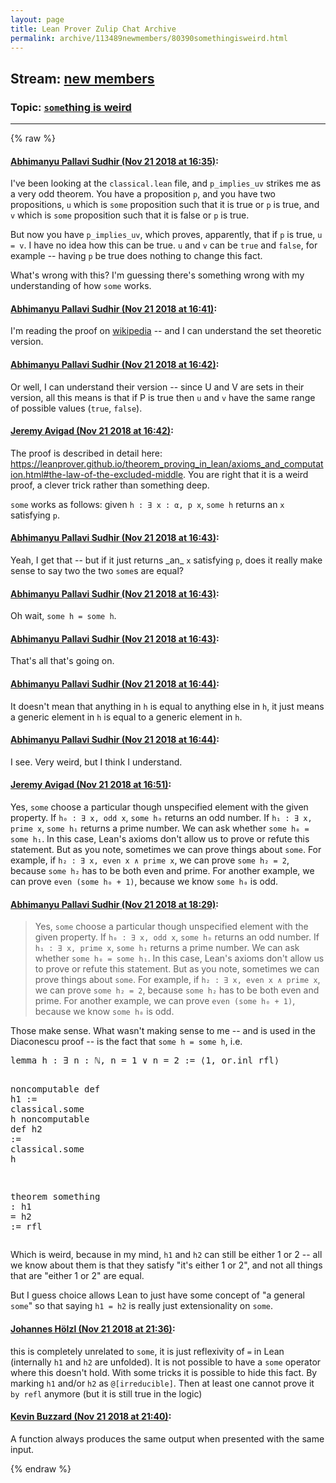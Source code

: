 ```yaml
---
layout: page
title: Lean Prover Zulip Chat Archive 
permalink: archive/113489newmembers/80390somethingisweird.html
---
```


## Stream: [new members](index.html)
### Topic: [`some`thing is weird](80390somethingisweird.html)

---


{% raw %}
#### [ Abhimanyu Pallavi Sudhir (Nov 21 2018 at 16:35)](https://leanprover.zulipchat.com/#narrow/stream/113489-new%20members/topic/%60some%60thing%20is%20weird/near/148117675):
<p>I've been looking at the <code>classical.lean</code> file, and <code>p_implies_uv</code> strikes me as a very odd theorem. You have a proposition <code>p</code>, and you have two propositions, <code>u</code> which is <code>some</code> proposition such that it is true or <code>p</code> is true, and <code>v</code> which is <code>some</code> proposition such that it is false or <code>p</code> is true.  </p>
<p>But now you have <code>p_implies_uv</code>, which proves, apparently, that if <code>p</code> is true, <code>u = v</code>. I have no idea how this can be true. <code>u</code> and <code>v</code> can be <code>true</code> and <code>false</code>, for example -- having <code>p</code> be true does nothing to change this fact.</p>
<p>What's wrong with this? I'm guessing there's something wrong with my understanding of how <code>some</code> works.</p>

#### [ Abhimanyu Pallavi Sudhir (Nov 21 2018 at 16:41)](https://leanprover.zulipchat.com/#narrow/stream/113489-new%20members/topic/%60some%60thing%20is%20weird/near/148118042):
<p>I'm reading the proof on <a href="https://en.wikipedia.org/wiki/Diaconescu%27s_theorem" target="_blank" title="https://en.wikipedia.org/wiki/Diaconescu%27s_theorem">wikipedia</a> -- and I can understand the set theoretic version.</p>

#### [ Abhimanyu Pallavi Sudhir (Nov 21 2018 at 16:42)](https://leanprover.zulipchat.com/#narrow/stream/113489-new%20members/topic/%60some%60thing%20is%20weird/near/148118122):
<p>Or well, I can understand their version -- since U and V are sets in their version, all this means is that if P is true then <code>u</code> and <code>v</code> have the same range of possible values (<code>true</code>, <code>false</code>).</p>

#### [ Jeremy Avigad (Nov 21 2018 at 16:42)](https://leanprover.zulipchat.com/#narrow/stream/113489-new%20members/topic/%60some%60thing%20is%20weird/near/148118128):
<p>The proof is described in detail here: <a href="https://leanprover.github.io/theorem_proving_in_lean/axioms_and_computation.html#the-law-of-the-excluded-middle" target="_blank" title="https://leanprover.github.io/theorem_proving_in_lean/axioms_and_computation.html#the-law-of-the-excluded-middle">https://leanprover.github.io/theorem_proving_in_lean/axioms_and_computation.html#the-law-of-the-excluded-middle</a>. You are right that it is a weird proof, a clever trick rather than something deep.</p>
<p><code>some</code> works as follows: given <code>h : ∃ x : α, p x</code>, <code>some h</code> returns an <code>x</code> satisfying <code>p</code>.</p>

#### [ Abhimanyu Pallavi Sudhir (Nov 21 2018 at 16:43)](https://leanprover.zulipchat.com/#narrow/stream/113489-new%20members/topic/%60some%60thing%20is%20weird/near/148118190):
<p>Yeah, I get that -- but if it just returns _an_ <code>x</code> satisfying <code>p</code>, does it really make sense to say two the two <code>some</code>s are equal?</p>

#### [ Abhimanyu Pallavi Sudhir (Nov 21 2018 at 16:43)](https://leanprover.zulipchat.com/#narrow/stream/113489-new%20members/topic/%60some%60thing%20is%20weird/near/148118194):
<p>Oh wait, <code>some h = some h</code>.</p>

#### [ Abhimanyu Pallavi Sudhir (Nov 21 2018 at 16:43)](https://leanprover.zulipchat.com/#narrow/stream/113489-new%20members/topic/%60some%60thing%20is%20weird/near/148118199):
<p>That's all that's going on.</p>

#### [ Abhimanyu Pallavi Sudhir (Nov 21 2018 at 16:44)](https://leanprover.zulipchat.com/#narrow/stream/113489-new%20members/topic/%60some%60thing%20is%20weird/near/148118268):
<p>It doesn't mean that anything in <code>h</code> is equal to anything else in <code>h</code>, it just means a generic element in <code>h</code> is equal to a generic element in <code>h</code>.</p>

#### [ Abhimanyu Pallavi Sudhir (Nov 21 2018 at 16:44)](https://leanprover.zulipchat.com/#narrow/stream/113489-new%20members/topic/%60some%60thing%20is%20weird/near/148118274):
<p>I see. Very weird, but I think I understand.</p>

#### [ Jeremy Avigad (Nov 21 2018 at 16:51)](https://leanprover.zulipchat.com/#narrow/stream/113489-new%20members/topic/%60some%60thing%20is%20weird/near/148118750):
<p>Yes, <code>some</code> choose a particular though unspecified element with the given property. If <code>h₀ : ∃ x, odd x</code>, <code>some h₀</code> returns an odd number. If <code>h₁ : ∃ x, prime x</code>, <code>some h₁</code> returns a prime number. We can ask whether <code>some h₀ = some h₁</code>. In this case, Lean's axioms don't allow us to prove or refute this statement. But as you note, sometimes we can prove things about <code>some</code>. For example, if <code>h₂ : ∃ x, even x ∧ prime x</code>, we can prove <code>some h₂ = 2</code>, because <code>some h₂</code> has to be both even and prime. For another example, we can prove <code>even (some h₀ + 1)</code>, because we know <code>some h₀</code> is odd.</p>

#### [ Abhimanyu Pallavi Sudhir (Nov 21 2018 at 18:29)](https://leanprover.zulipchat.com/#narrow/stream/113489-new%20members/topic/%60some%60thing%20is%20weird/near/148125215):
<blockquote>
<p>Yes, <code>some</code> choose a particular though unspecified element with the given property. If <code>h₀ : ∃ x, odd x</code>, <code>some h₀</code> returns an odd number. If <code>h₁ : ∃ x, prime x</code>, <code>some h₁</code> returns a prime number. We can ask whether <code>some h₀ = some h₁</code>. In this case, Lean's axioms don't allow us to prove or refute this statement. But as you note, sometimes we can prove things about <code>some</code>. For example, if <code>h₂ : ∃ x, even x ∧ prime x</code>, we can prove <code>some h₂ = 2</code>, because <code>some h₂</code> has to be both even and prime. For another example, we can prove <code>even (some h₀ + 1)</code>, because we know <code>some h₀</code> is odd.</p>
</blockquote>
<p>Those make sense. What wasn't making sense to me -- and is used in the Diaconescu proof -- is the fact that <code>some h = some h</code>, i.e.</p>
<div class="codehilite"><pre><span></span><span class="kn">lemma</span> <span class="n">h</span> <span class="o">:</span> <span class="bp">∃</span> <span class="n">n</span> <span class="o">:</span> <span class="bp">ℕ</span><span class="o">,</span> <span class="n">n</span> <span class="bp">=</span> <span class="mi">1</span> <span class="bp">∨</span> <span class="n">n</span> <span class="bp">=</span> <span class="mi">2</span> <span class="o">:=</span> <span class="bp">⟨</span><span class="mi">1</span><span class="o">,</span> <span class="n">or</span><span class="bp">.</span><span class="n">inl</span> <span class="n">rfl</span><span class="bp">⟩</span>

<span class="n">noncomputable</span> <span class="n">def</span> <span class="n">h1</span> <span class="o">:=</span> <span class="n">classical</span><span class="bp">.</span><span class="n">some</span> <span class="n">h</span>
<span class="n">noncomputable</span> <span class="n">def</span> <span class="n">h2</span> <span class="o">:=</span> <span class="n">classical</span><span class="bp">.</span><span class="n">some</span> <span class="n">h</span>

<span class="kn">theorem</span> <span class="n">something</span> <span class="o">:</span> <span class="n">h1</span> <span class="bp">=</span> <span class="n">h2</span> <span class="o">:=</span> <span class="n">rfl</span>
</pre></div>


<p>Which is weird, because in my mind, <code>h1</code> and <code>h2</code> can still be either 1 or 2 -- all we know about them is that they satisfy "it's either 1 or 2", and not all things that are "either 1 or 2" are equal. </p>
<p>But I guess choice allows Lean to just have some concept of  "a general <code>some</code>" so that saying <code>h1 = h2</code> is really just extensionality on <code>some</code>.</p>

#### [ Johannes Hölzl (Nov 21 2018 at 21:36)](https://leanprover.zulipchat.com/#narrow/stream/113489-new%20members/topic/%60some%60thing%20is%20weird/near/148135819):
<p>this is completely unrelated to <code>some</code>, it is just reflexivity of <code>=</code> in Lean (internally <code>h1</code> and <code>h2</code> are unfolded). It is not possible to have a <code>some</code> operator where this doesn't hold. With some tricks it is possible to hide this fact. By marking <code>h1</code> and/or <code>h2</code> as <code>@[irreducible]</code>. Then at least one cannot prove it <code>by refl</code> anymore (but it is still true in the logic)</p>

#### [ Kevin Buzzard (Nov 21 2018 at 21:40)](https://leanprover.zulipchat.com/#narrow/stream/113489-new%20members/topic/%60some%60thing%20is%20weird/near/148136060):
<p>A function always produces the same output when presented with the same input.</p>


{% endraw %}

